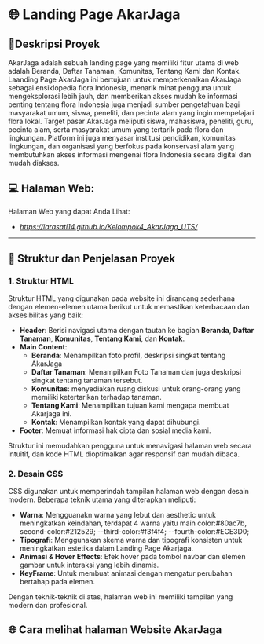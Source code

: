# 🌐 Landing Page AkarJaga

## 📜Deskripsi Proyek
AkarJaga adalah sebuah landing page yang memiliki fitur utama di web adalah Beranda, Daftar Tanaman, Komunitas, Tentang Kami dan Kontak. Laanding Page AkarJaga ini bertujuan untuk memperkenalkan AkarJaga sebagai ensiklopedia flora Indonesia, menarik minat pengguna untuk mengeksplorasi lebih jauh, dan memberikan akses mudah ke informasi penting tentang flora Indonesia juga menjadi sumber pengetahuan bagi masyarakat umum, siswa, peneliti, dan pecinta alam yang ingin mempelajari flora lokal. Target pasar AkarJaga meliputi siswa, mahasiswa, peneliti, guru, pecinta alam, serta masyarakat umum yang tertarik pada flora dan lingkungan. Platform ini juga menyasar institusi pendidikan, komunitas lingkungan, dan organisasi yang berfokus pada konservasi alam yang membutuhkan akses informasi mengenai flora Indonesia secara digital dan mudah diakses.

## 💻 Halaman Web:
Halaman Web yang dapat Anda Lihat:
- *https://larasati14.github.io/Kelompok4_AkarJaga_UTS/*

---

## 📌 Struktur dan Penjelasan Proyek

### 1. Struktur HTML
   Struktur HTML yang digunakan pada website ini dirancang sederhana dengan elemen-elemen utama berikut untuk memastikan keterbacaan dan aksesibilitas yang baik:

   - **Header**: Berisi navigasi utama dengan tautan ke bagian **Beranda**, **Daftar Tanaman**, **Komunitas**, **Tentang Kami**, dan **Kontak**.
   - **Main Content**:
     - **Beranda**: Menampilkan foto profil, deskripsi singkat tentang AkarJaga
     - **Daftar Tanaman**: Menampilkan Foto Tanaman dan juga deskripsi singkat tentang tanaman tersebut.
     - **Komunitas**: menyediakan ruang diskusi untuk orang-orang yang memiliki ketertarikan terhadap tanaman.
     - **Tentang Kami**: Menampilkan tujuan kami mengapa membuat Akarjaga ini.
     - **Kontak**: Menampilkan kontak yang dapat dihubungi.
   - **Footer**: Memuat informasi hak cipta dan sosial media kami.

   Struktur ini memudahkan pengguna untuk menavigasi halaman web secara intuitif, dan kode HTML dioptimalkan agar responsif dan mudah dibaca.

### 2. Desain CSS
   CSS digunakan untuk memperindah tampilan halaman web dengan desain modern. Beberapa teknik utama yang diterapkan meliputi:

   - **Warna**: Mengguanakn warna yang lebut dan aesthetic untuk meningkatkan keindahan, terdapat 4 warna yaitu main              color:#80ac7b, second-color:#212529;
    --third-color:#f3f4f4;
    --fourth-color:#ECE3D0;
   - **Tipografi**: Menggunakan skema warna  dan tipografi konsisten untuk meningkatkan estetika dalam Landing Page Akarjaga.
   - **Animasi & Hover Effects**: Efek hover pada tombol navbar dan elemen gambar untuk interaksi yang lebih dinamis.
   - **KeyFrame**: Untuk membuat animasi dengan mengatur perubahan bertahap pada elemen.

   Dengan teknik-teknik di atas, halaman web ini memiliki tampilan yang modern dan profesional.

## 🌐 Cara melihat halaman Website AkarJaga 

